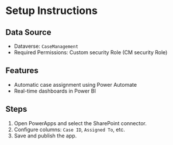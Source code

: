 # Setup Instructions
## Data Source
- Dataverse: `CaseManagement`
- Required Permissions: Custom security Role (CM security Role)

## Features
- Automatic case assignment using Power Automate
- Real-time dashboards in Power BI

## Steps
1. Open PowerApps and select the SharePoint connector.
2. Configure columns: `Case ID`, `Assigned To`, etc.
3. Save and publish the app.
